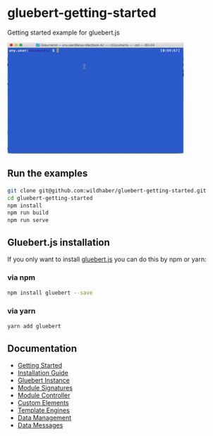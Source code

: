 # gluebert-getting-started
Getting started example for gluebert.js

![Getting started in under 50seconds](https://raw.githubusercontent.com/wildhaber/gluebert-getting-started/master/run-examples.gif)

## Run the examples

```bash
git clone git@github.com:wildhaber/gluebert-getting-started.git
cd gluebert-getting-started
npm install
npm run build
npm run serve
```

## Gluebert.js installation

If you only want to install [gluebert.js](https://gluebert.com) you can do this by npm or yarn:

### via npm

```bash
npm install gluebert --save
```

### via yarn

```bash
yarn add gluebert
```

## Documentation

 - [Getting Started](https://gluebert.com/getting-started/)
 - [Installation Guide](https://gluebert.com/getting-started/installation/)
 - [Gluebert Instance](https://gluebert.com/getting-started/gluebert/)
 - [Module Signatures](https://gluebert.com/getting-started/module/)
 - [Module Controller](https://gluebert.com/getting-started/controller/)
 - [Custom Elements](https://gluebert.com/getting-started/elements/)
 - [Template Engines](https://gluebert.com/getting-started/template-engines/)
 - [Data Management](https://gluebert.com/getting-started/data/)
 - [Data Messages](https://gluebert.com/getting-started/data-messages/)
